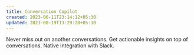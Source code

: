 ```yaml
---
title: Conversation Copilot
created: 2023-06-11T23:14:12+05:30
updated: 2023-08-19T13:29:28+05:30
---
```


Never miss out on another conversations.
Get actionable insights on top of conversations.
Native integration with Slack.